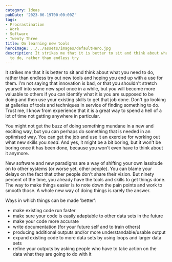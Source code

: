```yaml
---
category: Ideas
pubDate: '2023-06-19T00:00:00Z'
tags:
- Procrastination
- Work
- Software
- Twenty Three
title: On learning new tools
heroImage: ../../assets/images/defaultHero.jpg
description: It strikes me that it is better to sit and think about what you need
  to do, rather than endless try
---
```

It strikes me that it is better to sit and think about what you need to do, rather than endless try out new tools and hoping you end up with a use for them. I'm not saying that innovation is bad, or that you shouldn't stretch yourself into some new spot once in a while, but you will become more valuable to others if you can identify what it is you are supposed to be doing and then use your existing skills to get that job done. Don't go looking at galleries of tools and techniques in service of finding something to do. Trust me, I know from experience that it is a great way to spend a hell of a lot of time not getting anywhere in particular.

You might not get the buzz of doing something mundane in a new and exciting way, but you can perhaps do something that is needed in an optimised way. You can get the job and use it an exercise for working out what new skills you _need_. And yes, it might be a bit boring, but it won't be boring once it has been done, because you won't even have to think about it anymore. 

New software and new paradigms are a way of shifting your own lassitude on to other systems (or worse yet, other people). You can blame your delays on the fact that other people don't share their vision. But ninety percent of the time, you already have the tools and skills to get things done. The way to make things easier is to note down the pain points and work to smooth those. A whole new way of doing things is rarely the answer.

Ways in which things can be made 'better':
- make existing code run faster
- make sure your code is easily adaptable to other data sets in the future
- make your code more accurate
- write documentation (for your future self and to train others)
- producing additional outputs and/or more understandable/usable output
- expand existing code to more data sets by using loops and larger data sets
- refine your outputs by asking people who have to take action on the data what they are going to do with it